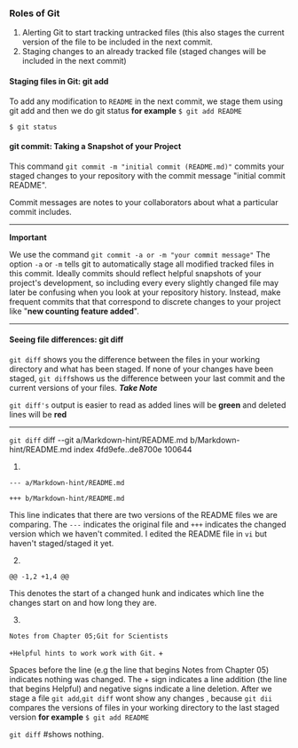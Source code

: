 
### Roles of Git
1. Alerting Git to start tracking untracked files (this also stages the current version of the file to be included in the next commit.
2. Staging changes to an already tracked file (staged changes will be included in the next commit)

#### Staging files in Git: git add
To add any modification to `README` in the next commit, we stage them using git add and then we do git status **for example** 
`$ git add README`

`$ git status`

#### git commit: Taking a Snapshot of your Project
This command `git commit -m "initial commit (README.md)"` commits your staged changes to your repository with the commit message "initial commit README". 

Commit messages are notes to your collaborators about what a particular commit includes.

***
**Important**

We use the command `git commit -a or -m "your commit message"` The option `-a` or `-m` tells git to automatically stage all modified tracked files in this commit. Ideally commits should reflect helpful snapshots of your project's development, so including every every slightly changed file may later be confusing when you look at your repository history. Instead, make frequent commits that that correspond to discrete changes to your project like "**new counting  feature added**".

***
#### Seeing file differences: git diff
`git diff` shows you the difference between the files in your working directory and what has been staged. If none of your changes have been staged, `git diff`shows us the difference between your last commit and the current versions of your files.
**_Take Note_** 

`git diff's` output is easier to read as added lines will be **green** and deleted lines will be **red**
***

`git diff`
diff --git a/Markdown-hint/README.md b/Markdown-hint/README.md
index 4fd9efe..de8700e 100644


1.

`--- a/Markdown-hint/README.md`

`+++ b/Markdown-hint/README.md`

This line indicates that there are two versions of the README files we are comparing.
The `---` indicates the original file and `+++` indicates the changed version which we haven't commited. I edited the README file in `vi` but haven't staged/staged it yet.

2.



`@@ -1,2 +1,4 @@`

This denotes the start of a changed hunk and indicates which line the changes start on and how long they are.


3.

 `Notes from Chapter 05;Git for Scientists`
 
`+Helpful hints to work work with Git.`
+

Spaces before the line (e.g the line that begins Notes from Chapter 05) indicates nothing was changed.
The + sign indicates a line addition (the line that begins Helpful) and negative signs indicate a line deletion.
After we stage a file `git add`,`git diff` wont show any changes , because `git dii` compares the versions of files in your working directory to the last staged version **for example** 
`$ git add README`

`git diff` #shows nothing.
